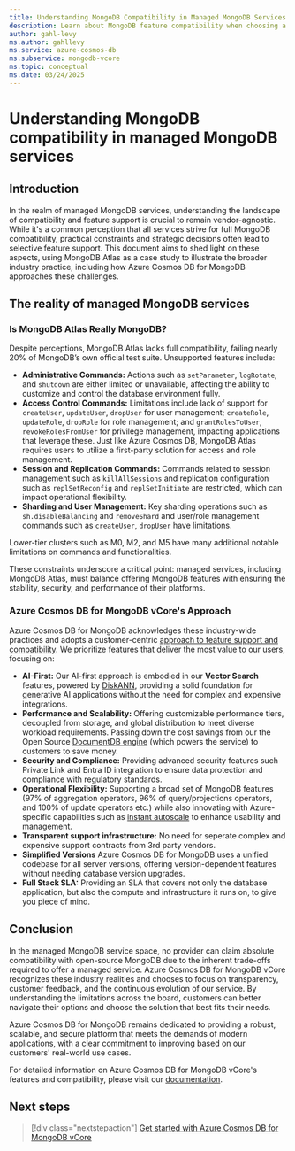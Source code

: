 ```yaml
---
title: Understanding MongoDB Compatibility in Managed MongoDB Services
description: Learn about MongoDB feature compatibility when choosing a managed MongoDB service.
author: gahl-levy
ms.author: gahllevy
ms.service: azure-cosmos-db
ms.subservice: mongodb-vcore
ms.topic: conceptual
ms.date: 03/24/2025
---
```


# Understanding MongoDB compatibility in managed MongoDB services

## Introduction

In the realm of managed MongoDB services, understanding the landscape of compatibility and feature support is crucial to remain vendor-agnostic. While it's a common perception that all services strive for full MongoDB compatibility, practical constraints and strategic decisions often lead to selective feature support. This document aims to shed light on these aspects, using MongoDB Atlas as a case study to illustrate the broader industry practice, including how Azure Cosmos DB for MongoDB approaches these challenges.


## The reality of managed MongoDB services

### Is MongoDB Atlas Really MongoDB?

Despite perceptions, MongoDB Atlas lacks full compatibility, failing nearly 20% of MongoDB’s own official test suite. Unsupported features include: 

- **Administrative Commands:** Actions such as `setParameter`, `logRotate`, and `shutdown` are either limited or unavailable, affecting the ability to customize and control the database environment fully.
- **Access Control Commands:** Limitations include lack of support for `createUser`, `updateUser`, `dropUser` for user management; `createRole`, `updateRole`, `dropRole` for role management; and `grantRolesToUser`, `revokeRolesFromUser` for privilege management, impacting applications that leverage these. Just like Azure Cosmos DB, MongoDB  Atlas requires users to utilize a first-party solution for access and role management. 
- **Session and Replication Commands:** Commands related to session management such as `killAllSessions` and replication configuration such as `replSetReconfig` and `replSetInitiate` are restricted, which can impact operational flexibility.
- **Sharding and User Management:** Key sharding operations such as `sh.disableBalancing` and `removeShard` and user/role management commands such as `createUser`, `dropUser` have limitations.

Lower-tier clusters such as M0, M2, and M5 have many additional notable limitations on commands and functionalities.

These constraints underscore a critical point: managed services, including MongoDB Atlas, must balance offering MongoDB features with ensuring the stability, security, and performance of their platforms.

### Azure Cosmos DB for MongoDB vCore's Approach

Azure Cosmos DB for MongoDB acknowledges these industry-wide practices and adopts a customer-centric [approach to feature support and compatibility](./compatibility-and-feature-support.md). We prioritize features that deliver the most value to our users, focusing on:

- **AI-First:** Our AI-first approach is embodied in our **Vector Search** features, powered by [DiskANN](./vector-search-ai.md), providing a solid foundation for generative AI applications without the need for complex and expensive integrations. 
- **Performance and Scalability:** Offering customizable performance tiers, decoupled from storage, and global distribution to meet diverse workload requirements. Passing down the cost savings from our the Open Source [DocumentDB engine](https://github.com/microsoft/documentdb) (which powers the service) to customers to save money.
- **Security and Compliance:** Providing advanced security features such Private Link and Entra ID integration to ensure data protection and compliance with regulatory standards.
- **Operational Flexibility:** Supporting a broad set of MongoDB features (97% of aggregation operators, 96% of query/projections operators, and 100% of update operators etc.) while also innovating with Azure-specific capabilities such as [instant autoscale](./autoscale.md) to enhance usability and management.
- **Transparent support infrastructure:** No need for seperate complex and expensive support contracts from 3rd party vendors.
- **Simplified Versions** Azure Cosmos DB for MongoDB uses a unified codebase for all server versions, offering version-dependent features without needing database version upgrades.
- **Full Stack SLA:** Providing an SLA that covers not only the database application, but also the compute and infrastructure it runs on, to give you piece of mind.

## Conclusion

In the managed MongoDB service space, no provider can claim absolute compatibility with open-source MongoDB due to the inherent trade-offs required to offer a managed service. Azure Cosmos DB for MongoDB vCore recognizes these industry realities and chooses to focus on transparency, customer feedback, and the continuous evolution of our service. By understanding the limitations across the board, customers can better navigate their options and choose the solution that best fits their needs.

Azure Cosmos DB for MongoDB remains dedicated to providing a robust, scalable, and secure platform that meets the demands of modern applications, with a clear commitment to improving based on our customers' real-world use cases.

For detailed information on Azure Cosmos DB for MongoDB vCore's features and compatibility, please visit our [documentation](./compatibility-and-feature-support.md).

## Next steps

> [!div class="nextstepaction"]
> [Get started with Azure Cosmos DB for MongoDB vCore](./quickstart-portal.md)